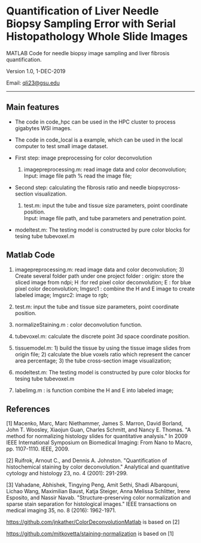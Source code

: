 # Quantification of Liver Needle Biopsy Sampling Error with Serial Histopathology Whole Slide Images

MATLAB Code for needle biopsy image sampling and liver fibrosis quantification.

Version 1.0, 1-DEC-2019
    
Email: qli23@gsu.edu

-------------------------------------------------------------------



## Main features
* The code in code_hpc can be used in the HPC cluster to process gigabytes WSI images.
* The code in code_local is a example, which can be used in the local computer to test small image dataset.


*  First step: image preprocessing for color deconvolution
    1) imagepreprocessing.m: read image data and color deconvolution;
     Input: image file path
    % read the image file; 
* Second step: calculating the fibrosis ratio and needle biopsycross-section visualization.
   1) test.m: input the tube and tissue size parameters, point coordinate position.  
       Input: image file path, and tube parameters and penetration point.

* modeltest.m: The testing model is constructed by pure color blocks for tesing tube tubevoxel.m


## Matlab Code

1. imagepreprocessing.m: read image data and color deconvolution; 
   3) Create several folder path under one project folder : 
   origin: store the sliced image from ndpi;
   H :for red pixel color deconvolution;
   E : for blue pixel color deconvolution;
   Imgsrc1 : combine the H and E image to create labeled image;
   Imgsrc2: image to rgb;
2. test.m: input the tube and tissue size parameters, point coordinate position. 

3. normalizeStaining.m : color deconvolution function.

4. tubevoxel.m: calculate the discrete point 3d space coordinate position.

5. tissuemodel.m: 1) build the tissue by using the tissue image slides from origin file;
       2) calculate the blue voxels ratio which represent the cancer area percentage;
       3) the tube cross-section image visualization;
6. modeltest.m: The testing model is constructed by pure color blocks for tesing tube tubevoxel.m

7. labelimg.m : is function combine the H and E into labeled image;

 



## References

[1] Macenko, Marc, Marc Niethammer, James S. Marron, David Borland, John T. Woosley, Xiaojun Guan, Charles Schmitt, and Nancy E. Thomas. "A method for normalizing histology slides for quantitative analysis." In 2009 IEEE International Symposium on Biomedical Imaging: From Nano to Macro, pp. 1107-1110. IEEE, 2009.

[2] Ruifrok, Arnout C., and Dennis A. Johnston. "Quantification of histochemical staining by color deconvolution." Analytical and quantitative cytology and histology 23, no. 4 (2001): 291-299.

[3] Vahadane, Abhishek, Tingying Peng, Amit Sethi, Shadi Albarqouni, Lichao Wang, Maximilian Baust, Katja Steiger, Anna Melissa Schlitter, Irene Esposito, and Nassir Navab. "Structure-preserving color normalization and sparse stain separation for histological images." IEEE transactions on medical imaging 35, no. 8 (2016): 1962-1971.

https://github.com/jnkather/ColorDeconvolutionMatlab is based on [2]

https://github.com/mitkovetta/staining-normalization is based on [1]

